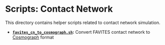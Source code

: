 # Scripts: Contact Network
This directory contains helper scripts related to contact network simulation.

* **[`favites_cn_to_cosmograph.sh`](favites_cn_to_cosmograph.sh):** Convert FAVITES contact network to [Cosmograph](https://cosmograph.app/) format
